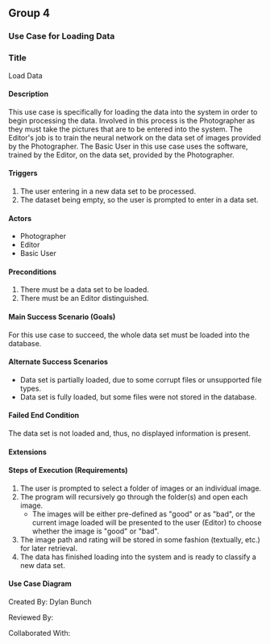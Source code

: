 ## Group 4
### Use Case for Loading Data

### Title
Load Data

#### Description
This use case is specifically for loading the data into the system in order to begin processing the data. Involved in this process is the Photographer as they must take the pictures that are to be entered into the system. The Editor's job is to train the neural network on the data set of images provided by the Photographer. The Basic User in this use case uses the software, trained by the Editor, on the data set, provided by the Photographer.

#### Triggers
1. The user entering in a new data set to be processed.
2. The dataset being empty, so the user is prompted to enter in a data set. 

#### Actors
* Photographer
* Editor
* Basic User

#### Preconditions
1. There must be a data set to be loaded.
2. There must be an Editor distinguished.

#### Main Success Scenario (Goals)
For this use case to succeed, the whole data set must be loaded into the database.

#### Alternate Success Scenarios
* Data set is partially loaded, due to some corrupt files or unsupported file types.
* Data set is fully loaded, but some files were not stored in the database.

#### Failed End Condition
The data set is not loaded and, thus, no displayed information is present.

#### Extensions


#### Steps of Execution (Requirements)
1. The user is prompted to select a folder of images or an individual image.
2. The program will recursively go through the folder(s) and open each image.
    * The images will be either pre-defined as "good" or as "bad",  or the current image loaded will be presented to the user (Editor) to choose whether the image is "good" or "bad".
3. The image path and rating will be stored in some fashion (textually, etc.) for later retrieval.
4. The data has finished loading into the system and is ready to classify a new data set.

#### Use Case Diagram


Created By: Dylan Bunch

Reviewed By:

Collaborated With:
